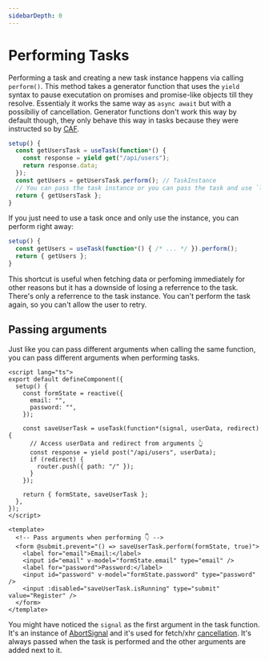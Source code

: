 ```yaml
---
sidebarDepth: 0
---
```


# Performing Tasks

Performing a task and creating a new task instance happens via calling `perform()`. This method takes a generator function that uses the `yield` syntax to pause executation on promises and promise-like objects till they resolve. Essentialy it works the same way as `async await` but with a possibiliy of cancellation. Generator functions don't work this way by default though, they only behave this way in tasks because they were instructed so by [CAF](https://github.com/getify/CAF).

```ts
setup() {
  const getUsersTask = useTask(function*() {
    const response = yield get("/api/users");
    return response.data;
  });
  const getUsers = getUsersTask.perform(); // TaskInstance
  // You can pass the task instance or you can pass the task and use `last` to access the instance.
  return { getUsersTask };
}
```

If you just need to use a task once and only use the instance, you can perform right away:

```ts
setup() {
  const getUsers = useTask(function*() { /* ... */ }).perform();
  return { getUsers };
}
```

This shortcut is useful when fetching data or perfoming immediately for other reasons but it has a downside of losing a referrence to the task. There's only a referrence to the task instance. You can't perform the task again, so you can't allow the user to retry.

## Passing arguments

Just like you can pass different arguments when calling the same function, you can pass different arguments when performing tasks.

```vue
<script lang="ts">
export default defineComponent({
  setup() {
    const formState = reactive({
      email: "",
      password: "",
    });

    const saveUserTask = useTask(function*(signal, userData, redirect) {
      // Access userData and redirect from arguments 👆
      const response = yield post("/api/users", userData);
      if (redirect) {
        router.push({ path: "/" });
      }
    });

    return { formState, saveUserTask };
  },
});
</script>

<template>
  <!-- Pass arguments when performing 👇 -->
  <form @submit.prevent="() => saveUserTask.perform(formState, true)">
    <label for="email">Email:</label>
    <input id="email" v-model="formState.email" type="email" />
    <label for="password">Password:</label>
    <input id="password" v-model="formState.password" type="password" />
    <input :disabled="saveUserTask.isRunning" type="submit" value="Register" />
  </form>
</template>
```

You might have noticed the `signal` as the first argument in the task function.  
It's an instance of [AbortSignal](https://developer.mozilla.org/en-US/docs/Web/API/AbortSignal) and it's used for fetch/xhr [cancellation](/cancellation/). It's always passed when the task is performed and the other arguments are added next to it.
